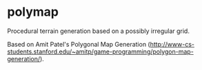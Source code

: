 # polymap
Procedural terrain generation based on a possibly irregular grid.

Based on Amit Patel's Polygonal Map Generation (http://www-cs-students.stanford.edu/~amitp/game-programming/polygon-map-generation/).
